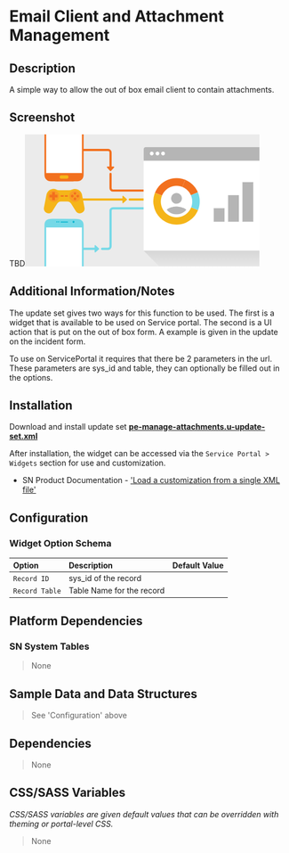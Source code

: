 # Email Client and Attachment Management

## Description

A simple way to allow the out of box email client to contain attachments.

## Screenshot

TBD![Google Analytics](../images/pe-google-analytics.png)

## Additional Information/Notes

The update set gives two ways for this function to be used. The first is a widget that is available to be used on Service portal. The second is a UI action that is put on the out of box form. A example is given in the update on the incident form.

To use on ServicePortal it requires that there be 2 parameters in the url. These parameters are sys_id and table, they can optionally be filled out in the options.	

## Installation

Download and install update set **[pe-manage-attachments.u-update-set.xml](https://github.com/platform-experience/serviceportal-widget-library/blob/master/pe-manage-attachments/pe-manage-attachments.u-update-set.xml)**

After installation, the widget can be accessed via the `Service Portal > Widgets` section for use and customization.

* SN Product Documentation - ['Load a customization from a single XML file'](https://docs.servicenow.com/bundle/kingston-application-development/page/build/system-update-sets/task/t_SaveAnUpdateSetAsAnXMLFile.html)

## Configuration

### Widget Option Schema

| Option | Description | Default Value |
| :--- | :--- | :--- |
| `Record ID` | sys_id of the record | |
| `Record Table` | Table Name for the record | |

## Platform Dependencies

### SN System Tables

> None

## Sample Data and Data Structures

> See 'Configuration' above

## Dependencies
> None

## CSS/SASS Variables

_CSS/SASS variables are given default values that can be overridden with theming or portal-level CSS._

> None